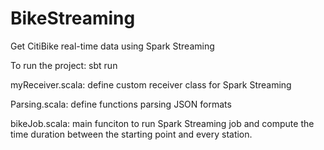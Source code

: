 # BikeStreaming
Get CitiBike real-time data using Spark Streaming

To run the project: sbt run


myReceiver.scala: define custom receiver class for Spark Streaming

Parsing.scala: define functions parsing JSON formats

bikeJob.scala: main funciton to run Spark Streaming job and compute the time duration
               between the starting point and every station.
